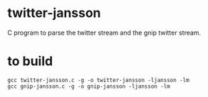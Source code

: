 twitter-jansson
===============

C program to parse the twitter stream and the gnip twitter stream.

to build
========

```
gcc twitter-jansson.c -g -o twitter-jansson -ljansson -lm
gcc gnip-jansson.c -g -o gnip-jansson -ljansson -lm
```
